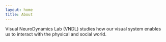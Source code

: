 ```yaml
---
layout: home 
title: About
---
```


Visual NeuroDynamics Lab (VNDL) studies how our visual system enables us to interact with the physical and social world.
